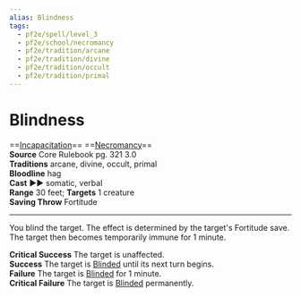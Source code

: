 ```yaml
---
alias: Blindness
tags:
  - pf2e/spell/level_3
  - pf2e/school/necromancy
  - pf2e/tradition/arcane
  - pf2e/tradition/divine
  - pf2e/tradition/occult
  - pf2e/tradition/primal
---
```


# Blindness

==[Incapacitation](Incapacitation.md)== ==[Necromancy](Necromancy.md)==  
__Source__ Core Rulebook pg. 321 3.0  
**Traditions** arcane, divine, occult, primal  
**Bloodline** hag  
**Cast** ►► somatic, verbal  
**Range** 30 feet; **Targets** 1 creature  
**Saving Throw** Fortitude

---

You blind the target. The effect is determined by the target's Fortitude save. The target then becomes temporarily immune for 1 minute.

**Critical Success** The target is unaffected.  
**Success** The target is [Blinded](Blinded.md) until its next turn begins.  
**Failure** The target is [Blinded](Blinded.md) for 1 minute.  
**Critical Failure** The target is [Blinded](Blinded.md) permanently.
